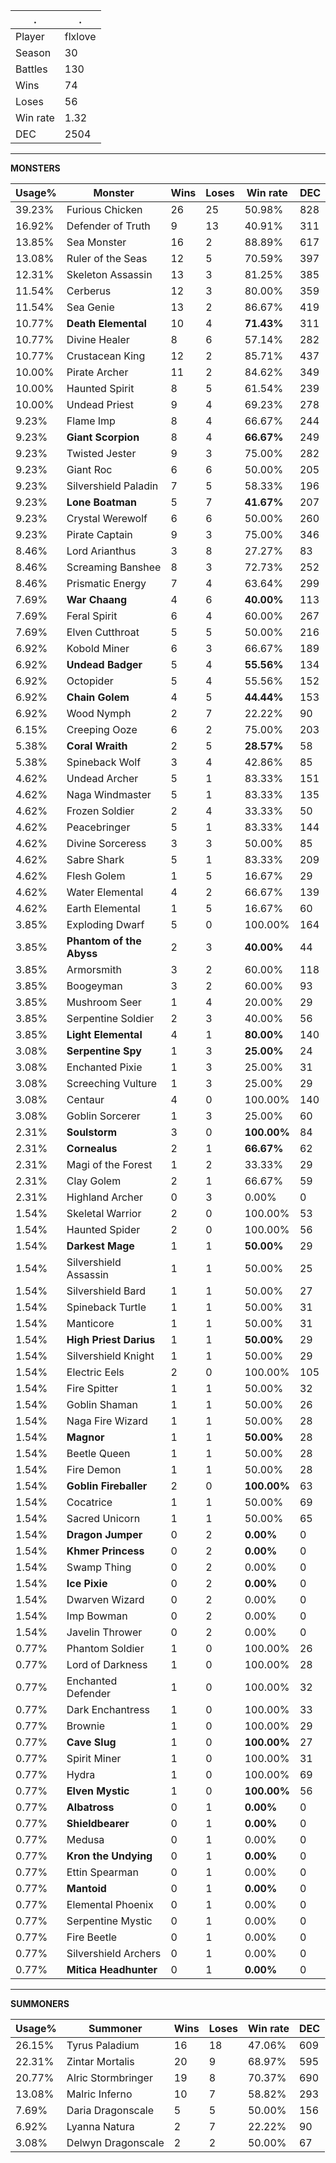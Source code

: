 .|.
|-|-
Player|flxlove
Season|30
Battles|130
Wins|74
Loses|56
Win rate|1.32
DEC|2504

---
**MONSTERS**

Usage%|Monster|Wins|Loses|Win rate|DEC|
-|-|-|-|-|-|
39.23%|Furious Chicken|26|25|50.98%|828|
16.92%|Defender of Truth|9|13|40.91%|311|
13.85%|Sea Monster|16|2|88.89%|617|
13.08%|Ruler of the Seas|12|5|70.59%|397|
12.31%|Skeleton Assassin|13|3|81.25%|385|
11.54%|Cerberus|12|3|80.00%|359|
11.54%|Sea Genie|13|2|86.67%|419|
10.77%|**Death Elemental**|10|4|**71.43%**|311|
10.77%|Divine Healer|8|6|57.14%|282|
10.77%|Crustacean King|12|2|85.71%|437|
10.00%|Pirate Archer|11|2|84.62%|349|
10.00%|Haunted Spirit|8|5|61.54%|239|
10.00%|Undead Priest|9|4|69.23%|278|
9.23%|Flame Imp|8|4|66.67%|244|
9.23%|**Giant Scorpion**|8|4|**66.67%**|249|
9.23%|Twisted Jester|9|3|75.00%|282|
9.23%|Giant Roc|6|6|50.00%|205|
9.23%|Silvershield Paladin|7|5|58.33%|196|
9.23%|**Lone Boatman**|5|7|**41.67%**|207|
9.23%|Crystal Werewolf|6|6|50.00%|260|
9.23%|Pirate Captain|9|3|75.00%|346|
8.46%|Lord Arianthus|3|8|27.27%|83|
8.46%|Screaming Banshee|8|3|72.73%|252|
8.46%|Prismatic Energy|7|4|63.64%|299|
7.69%|**War Chaang**|4|6|**40.00%**|113|
7.69%|Feral Spirit|6|4|60.00%|267|
7.69%|Elven Cutthroat|5|5|50.00%|216|
6.92%|Kobold Miner|6|3|66.67%|189|
6.92%|**Undead Badger**|5|4|**55.56%**|134|
6.92%|Octopider|5|4|55.56%|152|
6.92%|**Chain Golem**|4|5|**44.44%**|153|
6.92%|Wood Nymph|2|7|22.22%|90|
6.15%|Creeping Ooze|6|2|75.00%|203|
5.38%|**Coral Wraith**|2|5|**28.57%**|58|
5.38%|Spineback Wolf|3|4|42.86%|85|
4.62%|Undead Archer|5|1|83.33%|151|
4.62%|Naga Windmaster|5|1|83.33%|135|
4.62%|Frozen Soldier|2|4|33.33%|50|
4.62%|Peacebringer|5|1|83.33%|144|
4.62%|Divine Sorceress|3|3|50.00%|85|
4.62%|Sabre Shark|5|1|83.33%|209|
4.62%|Flesh Golem|1|5|16.67%|29|
4.62%|Water Elemental|4|2|66.67%|139|
4.62%|Earth Elemental|1|5|16.67%|60|
3.85%|Exploding Dwarf|5|0|100.00%|164|
3.85%|**Phantom of the Abyss**|2|3|**40.00%**|44|
3.85%|Armorsmith|3|2|60.00%|118|
3.85%|Boogeyman|3|2|60.00%|93|
3.85%|Mushroom Seer|1|4|20.00%|29|
3.85%|Serpentine Soldier|2|3|40.00%|56|
3.85%|**Light Elemental**|4|1|**80.00%**|140|
3.08%|**Serpentine Spy**|1|3|**25.00%**|24|
3.08%|Enchanted Pixie|1|3|25.00%|31|
3.08%|Screeching Vulture|1|3|25.00%|29|
3.08%|Centaur|4|0|100.00%|140|
3.08%|Goblin Sorcerer|1|3|25.00%|60|
2.31%|**Soulstorm**|3|0|**100.00%**|84|
2.31%|**Cornealus**|2|1|**66.67%**|62|
2.31%|Magi of the Forest|1|2|33.33%|29|
2.31%|Clay Golem|2|1|66.67%|59|
2.31%|Highland Archer|0|3|0.00%|0|
1.54%|Skeletal Warrior|2|0|100.00%|53|
1.54%|Haunted Spider|2|0|100.00%|56|
1.54%|**Darkest Mage**|1|1|**50.00%**|29|
1.54%|Silvershield Assassin|1|1|50.00%|25|
1.54%|Silvershield Bard|1|1|50.00%|27|
1.54%|Spineback Turtle|1|1|50.00%|31|
1.54%|Manticore|1|1|50.00%|31|
1.54%|**High Priest Darius**|1|1|**50.00%**|29|
1.54%|Silvershield Knight|1|1|50.00%|29|
1.54%|Electric Eels|2|0|100.00%|105|
1.54%|Fire Spitter|1|1|50.00%|32|
1.54%|Goblin Shaman|1|1|50.00%|26|
1.54%|Naga Fire Wizard|1|1|50.00%|28|
1.54%|**Magnor**|1|1|**50.00%**|28|
1.54%|Beetle Queen|1|1|50.00%|28|
1.54%|Fire Demon|1|1|50.00%|28|
1.54%|**Goblin Fireballer**|2|0|**100.00%**|63|
1.54%|Cocatrice|1|1|50.00%|69|
1.54%|Sacred Unicorn|1|1|50.00%|65|
1.54%|**Dragon Jumper**|0|2|**0.00%**|0|
1.54%|**Khmer Princess**|0|2|**0.00%**|0|
1.54%|Swamp Thing|0|2|0.00%|0|
1.54%|**Ice Pixie**|0|2|**0.00%**|0|
1.54%|Dwarven Wizard|0|2|0.00%|0|
1.54%|Imp Bowman|0|2|0.00%|0|
1.54%|Javelin Thrower|0|2|0.00%|0|
0.77%|Phantom Soldier|1|0|100.00%|26|
0.77%|Lord of Darkness|1|0|100.00%|28|
0.77%|Enchanted Defender|1|0|100.00%|32|
0.77%|Dark Enchantress|1|0|100.00%|33|
0.77%|Brownie|1|0|100.00%|29|
0.77%|**Cave Slug**|1|0|**100.00%**|27|
0.77%|Spirit Miner|1|0|100.00%|31|
0.77%|Hydra|1|0|100.00%|69|
0.77%|**Elven Mystic**|1|0|**100.00%**|56|
0.77%|**Albatross**|0|1|**0.00%**|0|
0.77%|**Shieldbearer**|0|1|**0.00%**|0|
0.77%|Medusa|0|1|0.00%|0|
0.77%|**Kron the Undying**|0|1|**0.00%**|0|
0.77%|Ettin Spearman|0|1|0.00%|0|
0.77%|**Mantoid**|0|1|**0.00%**|0|
0.77%|Elemental Phoenix|0|1|0.00%|0|
0.77%|Serpentine Mystic|0|1|0.00%|0|
0.77%|Fire Beetle|0|1|0.00%|0|
0.77%|Silvershield Archers|0|1|0.00%|0|
0.77%|**Mitica Headhunter**|0|1|**0.00%**|0|

---
**SUMMONERS**

Usage%|Summoner|Wins|Loses|Win rate|DEC|
-|-|-|-|-|-|
26.15%|Tyrus Paladium|16|18|47.06%|609|
22.31%|Zintar Mortalis|20|9|68.97%|595|
20.77%|Alric Stormbringer|19|8|70.37%|690|
13.08%|Malric Inferno|10|7|58.82%|293|
7.69%|Daria Dragonscale|5|5|50.00%|156|
6.92%|Lyanna Natura|2|7|22.22%|90|
3.08%|Delwyn Dragonscale|2|2|50.00%|67|
